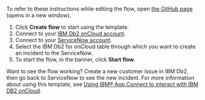To refer to these instructions while editing the flow, open [the GitHub page](https://github.com/ot4i/app-connect-templates/blob/master/resources/markdown/Create%20an%20incident%20in%20ServiceNow%20whenever%20a%20new%20customer%20issue%20record%20is%20added%20to%20IBM%20Db2) (opens in a new window).

1. Click **Create flow** to start using the template.
2. Connect to your [IBM Db2 onCloud account](https://ibm.biz/acibmdb2).
3. Connect to your [ServiceNow account](https://ibm.biz/aasservicenow).
4. Select the IBM Db2 for onCloud table through which you want to create an incident to the ServiceNow.
5. To start the flow, in the banner, click **Start flow**.

Want to see the flow working? Create a new customer issue in IBM Db2, then go back to ServiceNow to see the new incident.
For more information about using this template, see [Using IBM® App Connect to interact with IBM DB2 onCloud](https://community.ibm.com/community/user/integration/blogs/himani-bhardwaj2/2023/07/10/using-ibmappconnect-to-interact-with-ibm-db2cloud).
